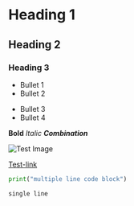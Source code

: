 # Heading 1
## Heading 2
### Heading 3

* Bullet 1
* Bullet 2

- Bullet 3
- Bullet 4

**Bold** *Italic* ***Combination***

![Test Image](https://picsum.photos/200)

[Test-link](https://example.com)

```python
print("multiple line code block")
```

`single line`
 

